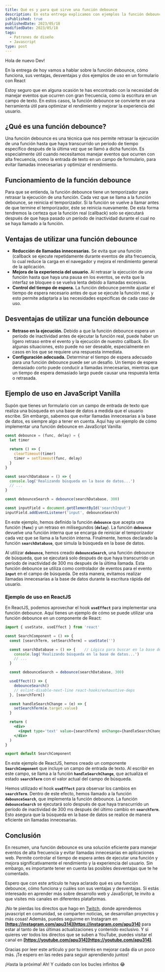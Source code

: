 ```yaml
---
title: Qué es y para qué sirve una función debounce
description: En esta entrega explicamos con ejemplos la función debounce. Qué es, para qué sirve y sus ventajas y desventajas
isPublished: true
publishedDate: 2023/05/18
modifiedDate: 2023/05/18
tags:
  - Patrones de diseño
  - Javascript
type: post
---
```


Hola de nuevo Dev!

En la entrega de hoy vamos a hablar sobre la función debounce, cómo funciona, sus ventajas, desventajas y dos ejemplos de uso en un formulario con React

Estoy seguro que en alguna ocasión te has encontrado con la necesidad de manejar eventos que ocurren con gran frecuencia, como la escritura en un campo de texto. En estos casos, la función debounce se convierte en una herramienta útil para optimizar el rendimiento y mejorar la experiencia del usuario.

## ¿Qué es una función debounce?

Una función debounce es una técnica que nos permite retrasar la ejecución de una función hasta que haya transcurrido un periodo de tiempo específico después de la última vez que se llamó a dicha función. Es especialmente útil cuando necesitamos manejar eventos que ocurren con alta frecuencia, como la entrada de texto en un campo de formulario, para evitar llamadas innecesarias y optimizar el rendimiento.

## Funcionamiento de la función debounce

Para que se entienda, la función debounce tiene un temporizador para retrasar la ejecución de una función. Cada vez que se llama a la función debounce, se reinicia el temporizador. Si la función se vuelve a llamar antes de que termine el temporizador, éste se reinicia nuevamente. De esta forma tendremos la certeza que la función real (callback) solo se ejecutará después de que haya pasado un período de inactividad durante el cual no se haya llamado a la función.

## Ventajas de utilizar una función debounce

- **Reducción de llamadas innecesarias.** Se evita que una función (callback se ejecute repetidamente durante eventos de alta frecuencia, lo cual reduce la carga en el navegador y mejora el rendimiento general de la aplicación.
- **Mejora de la experiencia del usuario.** Al retrasar la ejecución de una función hasta que haya una pausa en los eventos, se evita que la interfaz se bloquee o se vuelva lenta debido a llamadas excesivas.
- **Control del tiempo de espera.** La función debounce permite ajustar el tiempo de espera necesario antes de que se ejecute la función real, y esto permite adaptarla a las necesidades específicas de cada caso de uso.

## Desventajas de utilizar una función debounce

- **Retraso en la ejecución.** Debido a que la función debounce espera un período de inactividad antes de ejecutar la función real, puede haber un ligero retraso entre el evento y la ejecución de nuestro callback. En algunas situaciones, esto puede no ser deseable, especialmente en casos en los que se requiere una respuesta inmediata.
- **Configuración adecuada.** Determinar el tiempo de espera adecuado para una función debounce puede ser un desafío. Un tiempo de espera demasiado corto puede conducir a llamadas innecesarias, mientras que un tiempo de espera demasiado largo puede causar una respuesta lenta o retrasada.

## Ejemplo de uso en JavaScript Vanilla

Supón que tienes un formulario con un campo de entrada de texto que realiza una búsqueda en una base de datos a medida que el usuario escribe. Sin embargo, sabemos que evitar llamadas innecesarias a la base de datos, es siempre algo a tener en cuenta. Aquí hay un ejemplo de cómo implementar una función debounce en JavaScript Vanilla:

```jsx
const debounce = (func, delay) = {
  let timer
  
  return () => {
    clearTimeout(timer)
    timer = setTimeout(func, delay)
  }
}

const searchDatabase = () => {
  console.log('Realizando búsqueda en la base de datos...')
  // ...
}

const debounceSearch = debounce(searchDatabase, 300)

const inputField = document.getElementById('searchInput')
inputField.addEventListener('input', debounceSearch)
```

En este ejemplo, hemos definido la función **`debounce`** que acepta una función (**`func`**) y un retraso en milisegundos (**`delay`**). La función **`debounce`** devuelve una función interna que se encarga de reiniciar el temporizador cada vez que se llama a la función interna. Finalmente, hemos declarado la función **`searchDatabase`**, que simula la búsqueda en la base de datos.

Al utilizar **`debounce`**, hemos creado **`debounceSearch`**, una función debounce de búsqueda, que se ejecutará solo después de que haya transcurrido un período de inactividad de 300 ms después de la última llamada. Esta función debounce se utiliza como controlador de eventos para el evento **`input`** en el campo de búsqueda. De esta manera, evitamos realizar llamadas innecesarias a la base de datos durante la escritura rápida del usuario.

### Ejemplo de uso en ReactJS

En ReactJS, podemos aprovechar el hook **`useEffect`** para implementar una función debounce. Aquí tienes un ejemplo de cómo se puede utilizar una función debounce en un componente de React:

```jsx
import { useState, useEffect } from 'react'

const SearchComponent = () => {
  const [searchTerm, setSearchTerm] = useState('')

  const searchDatabase = () => {    // Lógica para buscar en la base de datos
    console.log('Realizando búsqueda en la base de datos...')
    // ...
  }

  const debounceSearch = debounce(searchDatabase, 300)

  useEffect(() => {
    debounceSearch()
    // eslint-disable-next-line react-hooks/exhaustive-deps
  }, [searchTerm])

  const handleSearchChange = (e) => {
    setSearchTerm(e.target.value)
  }

  return (
    <div>
      <input type='text' value={searchTerm} onChange={handleSearchChange} />
    </div>
  )
}

export default SearchComponent
```

En este ejemplo de ReactJS, hemos creado un componente **`SearchComponent`** que incluye un campo de entrada de texto. Al escribir en este campo, se llama a la función **`handleSearchChange`**, que actualiza el estado **`searchTerm`** con el valor actual del campo de búsqueda.

Hemos utilizado el hook **`useEffect`** para observar los cambios en **`searchTerm`**. Dentro de este efecto, hemos llamado a la función **`debounceSearch`**, que implementa la función debounce. La función **`debounceSearch`** se ejecutará solo después de que haya transcurrido un período de inactividad de 300 ms después del último cambio en **`searchTerm`**. Esto asegura que la búsqueda en la base de datos se realice de manera eficiente sin llamadas innecesarias.

## Conclusión

En resumen, una función debounce es una solución eficiente para manejar eventos de alta frecuencia y evitar llamadas innecesarias en aplicaciones web. Permite controlar el tiempo de espera antes de ejecutar una función y mejora significativamente el rendimiento y la experiencia del usuario. Sin embargo, es importante tener en cuenta las posibles desventajas que te he comentado.

Espero que con este artículo te haya aclarado qué es una función debounce, cómo funciona y cuáles son sus ventajas y desventajas. Si estás interesado en aprender más sobre desarrollo web y JavaScript, te invito a que visites mis canales en diferentes plataformas.

¡No te pierdas los directos que hago en [Twitch](https://twitch.tv/apu314), donde aprendemos javascript en comunidad, se comparten noticias, se desarrollan proyectos y más cosas! Además, puedes seguirme en Instagram en **[https://instagram.com/apu314](https://instagram.com/apu314)** para estar al tanto de las últimas actualizaciones y contenido exclusivo. Y si quieres ver todos los directos que se suben a YouTube, puedes visitar el canal en **[https://youtube.com/apu314](https://youtube.com/apu314)**.

Gracias por leer este artículo y por tu interés en mejorar cada día un poco más. ¡Te espero en las redes para seguir aprendiendo juntos!

¡Hasta la próxima! Ah! Y cuidado con los bucles infinitos 😂
